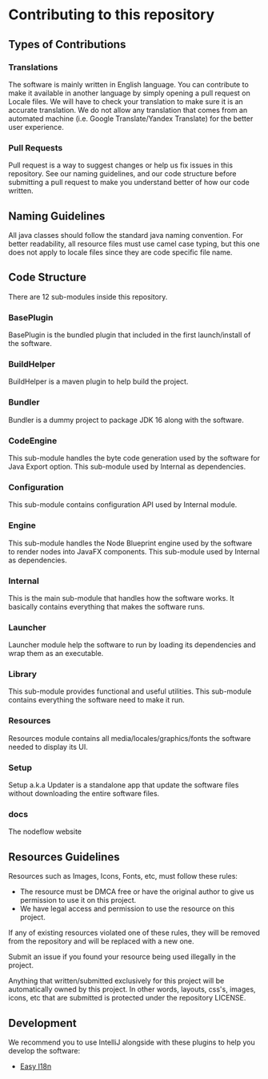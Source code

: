 # Contributing to this repository
## Types of Contributions
### Translations
The software is mainly written in English language. You can contribute
to make it available in another language by simply opening a pull request on Locale files.
We will have to check your translation to make sure it is an accurate translation.
We do not allow any translation that comes from an automated machine (i.e. Google Translate/Yandex Translate) for the better user experience.
### Pull Requests
Pull request is a way to suggest changes or help us fix issues in this repository.
See our naming guidelines, and our code structure before submitting a pull request to
make you understand better of how our code written.
## Naming Guidelines
All java classes should follow the standard java naming convention.
For better readability, all resource files must use camel case typing, but this one does not 
apply to locale files since they are code specific file name.
## Code Structure
There are 12 sub-modules inside this repository.
### BasePlugin
BasePlugin is the bundled plugin that included in the first launch/install of the software.
### BuildHelper
BuildHelper is a maven plugin to help build the project.
### Bundler
Bundler is a dummy project to package JDK 16 along with the software.
### CodeEngine
This sub-module handles the byte code generation used by the software for Java Export
option. This sub-module used by Internal as dependencies.
### Configuration
This sub-module contains configuration API used by Internal module.
### Engine
This sub-module handles the Node Blueprint engine used by the software to render nodes
into JavaFX components. This sub-module used by Internal as dependencies.
### Internal
This is the main sub-module that handles how the software works. It basically contains everything
that makes the software runs.
### Launcher
Launcher module help the software to run by loading its dependencies and wrap them as an executable.
### Library
This sub-module provides functional and useful utilities. This sub-module contains everything
the software need to make it run.
### Resources
Resources module contains all media/locales/graphics/fonts the software needed to display its UI.
### Setup
Setup a.k.a Updater is a standalone app that update the software files without downloading the entire software files.
### docs
The nodeflow website
## Resources Guidelines
Resources such as Images, Icons, Fonts, etc, must follow these rules:
* The resource must be DMCA free or have the original author to give us permission to use it on this project.
* We have legal access and permission to use the resource on this project.

If any of existing resources violated one of these rules, they will be removed from the repository and will be
replaced with a new one.

Submit an issue if you found your resource being used illegally in the project.

Anything that written/submitted exclusively for this project will be automatically owned by this project.
In other words, layouts, css's, images, icons, etc that are submitted is protected under the repository LICENSE.

## Development
We recommend you to use IntelliJ alongside with these plugins to help you develop the software:
* [Easy I18n](https://plugins.jetbrains.com/plugin/16316-easy-i18n/)